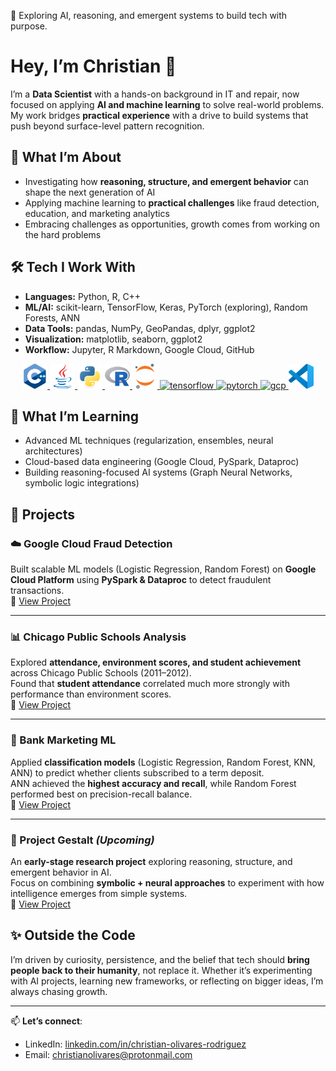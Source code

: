 🌌 Exploring AI, reasoning, and emergent systems to build tech with purpose.

# Hey, I’m Christian 👋  

I’m a **Data Scientist** with a hands-on background in IT and repair, now focused on applying **AI and machine learning** to solve real-world problems.  
My work bridges **practical experience** with a drive to build systems that push beyond surface-level pattern recognition.   

## 🚀 What I’m About
- Investigating how **reasoning, structure, and emergent behavior** can shape the next generation of AI  
- Applying machine learning to **practical challenges** like fraud detection, education, and marketing analytics  
- Embracing challenges as opportunities, growth comes from working on the hard problems  

## 🛠️ Tech I Work With
- **Languages:** Python, R, C++  
- **ML/AI:** scikit-learn, TensorFlow, Keras, PyTorch (exploring), Random Forests, ANN  
- **Data Tools:** pandas, NumPy, GeoPandas, dplyr, ggplot2  
- **Visualization:** matplotlib, seaborn, ggplot2  
- **Workflow:** Jupyter, R Markdown, Google Cloud, GitHub  

<p align="center"> 
  <a href="https://www.w3schools.com/cpp/" target="_blank" rel="noreferrer">
    <img src="https://raw.githubusercontent.com/devicons/devicon/master/icons/cplusplus/cplusplus-original.svg" alt="cplusplus" width="40" height="40"/>
  </a> 
  <a href="https://www.java.com" target="_blank" rel="noreferrer">
    <img src="https://raw.githubusercontent.com/devicons/devicon/master/icons/java/java-original.svg" alt="java" width="40" height="40"/>
  </a> 
  <a href="https://www.python.org" target="_blank" rel="noreferrer">
    <img src="https://raw.githubusercontent.com/devicons/devicon/master/icons/python/python-original.svg" alt="python" width="40" height="40"/>
  </a>
  <a href="https://www.r-project.org/" target="_blank" rel="noreferrer">
    <img src="https://raw.githubusercontent.com/devicons/devicon/master/icons/r/r-original.svg" alt="r" width="40" height="40"/>
  </a>
  <a href="https://jupyter.org/" target="_blank" rel="noreferrer">
    <img src="https://raw.githubusercontent.com/devicons/devicon/master/icons/jupyter/jupyter-original.svg" alt="jupyter" width="40" height="40"/>
  </a>
  <a href="https://www.tensorflow.org/" target="_blank" rel="noreferrer">
    <img src="https://www.vectorlogo.zone/logos/tensorflow/tensorflow-icon.svg" alt="tensorflow" width="40" height="40"/>
  </a>
  <a href="https://pytorch.org/" target="_blank" rel="noreferrer">
    <img src="https://www.vectorlogo.zone/logos/pytorch/pytorch-icon.svg" alt="pytorch" width="40" height="40"/>
  </a>
  <a href="https://cloud.google.com" target="_blank" rel="noreferrer">
    <img src="https://www.vectorlogo.zone/logos/google_cloud/google_cloud-icon.svg" alt="gcp" width="40" height="40"/>
  </a> 
  <a href="https://code.visualstudio.com/" target="_blank" rel="noreferrer">
    <img src="https://raw.githubusercontent.com/devicons/devicon/master/icons/vscode/vscode-original.svg" alt="vscode" width="40" height="40"/>
  </a>
</p>

## 🌱 What I’m Learning
- Advanced ML techniques (regularization, ensembles, neural architectures)  
- Cloud-based data engineering (Google Cloud, PySpark, Dataproc)  
- Building reasoning-focused AI systems (Graph Neural Networks, symbolic logic integrations)

## 📂 Projects  

### ☁️ Google Cloud Fraud Detection  
Built scalable ML models (Logistic Regression, Random Forest) on **Google Cloud Platform** using **PySpark & Dataproc** to detect fraudulent transactions.  
🔗 [View Project](https://github.com/Oli-Data/Data-Engineering-Infrastructure-Projects/tree/main/Google%20Cloud%20Project)  

---

### 📊 Chicago Public Schools Analysis  
Explored **attendance, environment scores, and student achievement** across Chicago Public Schools (2011–2012).  
Found that **student attendance** correlated much more strongly with performance than environment scores.  
🔗 [View Project](https://github.com/Oli-Data/Data-Science-Machine-Learning-Projects/tree/main/Chicago%20Schools%20Project)  

---

### 🏦 Bank Marketing ML  
Applied **classification models** (Logistic Regression, Random Forest, KNN, ANN) to predict whether clients subscribed to a term deposit.  
ANN achieved the **highest accuracy and recall**, while Random Forest performed best on precision-recall balance.  
🔗 [View Project](https://github.com/Oli-Data/Data-Science-Machine-Learning-Projects/tree/main/Bank%20Marketing%20ML)  

---

### 🧠 Project Gestalt *(Upcoming)*  
An **early-stage research project** exploring reasoning, structure, and emergent behavior in AI.  
Focus on combining **symbolic + neural approaches** to experiment with how intelligence emerges from simple systems.  
🔗 [View Project](https://github.com/Oli-Data/Data-Science-Machine-Learning-Projects/tree/main/Project%20Gestalt)  

## ✨ Outside the Code
I’m driven by curiosity, persistence, and the belief that tech should **bring people back to their humanity**, not replace it. Whether it’s experimenting with AI projects, learning new frameworks, or reflecting on bigger ideas, I’m always chasing growth.  

---

📫 **Let’s connect**:  
- LinkedIn: [linkedin.com/in/christian-olivares-rodriguez](https://www.linkedin.com/in/christian-olivares-rodriguez/)  
- Email: [christianolivares@protonmail.com](#)


